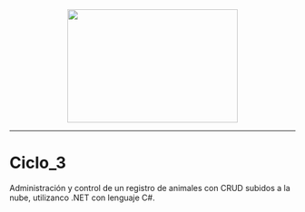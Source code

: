 <div id="io" align="center">
<img src="https://hostingchecker.com/wp-content/uploads/2018/09/server.gif" width="300" height="200">
</div>

---
# Ciclo_3
Administración y control de un registro de animales con CRUD subidos a la nube, utilizanco .NET con lenguaje C#.  
